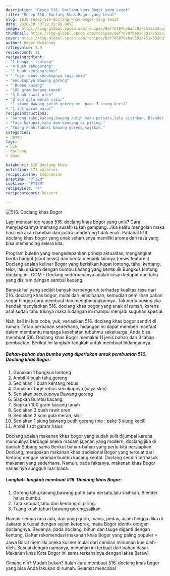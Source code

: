 ```yaml
---
description: "Resep 516. Doclang khas Bogor yang Lezat"
title: "Resep 516. Doclang khas Bogor yang Lezat"
slug: 1030-resep-516-doclang-khas-bogor-yang-lezat
date: 2020-10-30T12:32:08.869Z
image: https://img-global.cpcdn.com/recipes/8ef7d787bebac301/751x532cq70/516-doclang-khas-bogor-foto-resep-utama.jpg
thumbnail: https://img-global.cpcdn.com/recipes/8ef7d787bebac301/751x532cq70/516-doclang-khas-bogor-foto-resep-utama.jpg
cover: https://img-global.cpcdn.com/recipes/8ef7d787bebac301/751x532cq70/516-doclang-khas-bogor-foto-resep-utama.jpg
author: Roger McKinney
ratingvalue: 3.9
reviewcount: 11
recipeingredient:
- "1 bungkus lontong"
- "4 buah tahugoreng"
- "1 buah kentangrebus"
- " Toge rebus secukupnya saya skip"
- "secukupnya Bawang goreng"
- " Bumbu kacang"
- "100 gram kacang tanah"
- "3 buah rawit oren"
- "2 sdm gula merah sisir"
- "1 siung bawang putih goreng me  pake 3 siung kecil"
- "1 sdt garam halus"
recipeinstructions:
- "Goreng tahu,kacang,bawang putih satu persatu,lalu sisihkan. Blender halus bumbu."
- "Tata ketupat,tahu dan kentang di piring."
- "Tuang kuah,taburi bawang goreng,sajikan."
categories:
- Resep
tags:
- 516
- doclang
- khas

katakunci: 516 doclang khas 
nutrition: 173 calories
recipecuisine: Indonesian
preptime: "PT32M"
cooktime: "PT42M"
recipeyield: "4"
recipecategory: Dessert

---
```



![516. Doclang khas Bogor](https://img-global.cpcdn.com/recipes/8ef7d787bebac301/751x532cq70/516-doclang-khas-bogor-foto-resep-utama.jpg)

Lagi mencari ide resep 516. doclang khas bogor yang unik? Cara menyiapkannya memang susah-susah gampang. Jika keliru mengolah maka hasilnya akan hambar dan justru cenderung tidak enak. Padahal 516. doclang khas bogor yang enak seharusnya memiliki aroma dan rasa yang bisa memancing selera kita.

Program buletin yang mengedepankan prinsip aktualitas, mengangkat berita hangat (spot news) dan berita menarik lainnya (news features). Doclang adalah kuliner Bogor yang berisikan kupat lontong, tahu, kentang, telor, lalu disiram dengan bumbu kacang yang kental.😀 Bungkus lontong doclang ini. COM - Doclang sederhananya adalah irisan ketupat dan tahu yang disiram dengan sambal kacang.

Banyak hal yang sedikit banyak berpengaruh terhadap kualitas rasa dari 516. doclang khas bogor, mulai dari jenis bahan, kemudian pemilihan bahan segar hingga cara membuat dan menghidangkannya. Tak perlu pusing jika hendak menyiapkan 516. doclang khas bogor yang enak di rumah, karena asal sudah tahu triknya maka hidangan ini mampu menjadi suguhan spesial.


Nah, kali ini kita coba, yuk, variasikan 516. doclang khas bogor sendiri di rumah. Tetap berbahan sederhana, hidangan ini dapat memberi manfaat dalam membantu menjaga kesehatan tubuhmu sekeluarga. Anda bisa membuat 516. Doclang khas Bogor memakai 11 jenis bahan dan 3 tahap pembuatan. Berikut ini langkah-langkah untuk membuat hidangannya.

<!--inarticleads1-->

##### Bahan-bahan dan bumbu yang diperlukan untuk pembuatan 516. Doclang khas Bogor:

1. Gunakan 1 bungkus lontong
1. Ambil 4 buah tahu,goreng
1. Sediakan 1 buah kentang,rebus
1. Gunakan  Toge rebus secukupnya (saya skip)
1. Sediakan secukupnya Bawang goreng
1. Siapkan  Bumbu kacang:
1. Siapkan 100 gram kacang tanah
1. Sediakan 3 buah rawit oren
1. Sediakan 2 sdm gula merah, sisir
1. Sediakan 1 siung bawang putih goreng (me : pake 3 siung kecil)
1. Ambil 1 sdt garam halus


Doclang adalah makanan khas bogor yang sudah sulit dijumpai karena munculnya berbagai aneka macam jajanan yang modern, doclang jika di daerah Subang sama Berikut bahan-bahan yang perlu kita persiapkan. Doclang, merupakan makanan khas tradisional Bogor yang terbuat dari lontong dengan siraman bumbu kacang kental. Doclang sendiri termasuk makanan yang sederhana. Namun, pada faktanya, makanan khas Bogor variasinya sungguh luar biasa. 

<!--inarticleads2-->

##### Langkah-langkah membuat 516. Doclang khas Bogor:

1. Goreng tahu,kacang,bawang putih satu persatu,lalu sisihkan. Blender halus bumbu.
1. Tata ketupat,tahu dan kentang di piring.
1. Tuang kuah,taburi bawang goreng,sajikan.


Hampir semua rasa ada, dari yang gurih, manis, pedas, asam hingga Jika di Jakarta terkenal dengan sajian ketoprak, maka Bogor identik dengan doclangnya. Bedanya, pada doclang, bihun dan tauge diganti dengan kentang. Daftar rekomendasi makanan khas Bogor yang paling populer ⭐ Jawa Barat memiliki aneka kuliner mulai dari cemilan minuman kue oleh-oleh. Sesuai dengan namanya, minuman ini terbuat dari bahan dasar. Makanan khas Kota Bogor ini sama terkenalnya dengan laksa Betawi. 

Gimana nih? Mudah bukan? Itulah cara membuat 516. doclang khas bogor yang bisa Anda lakukan di rumah. Selamat mencoba!
